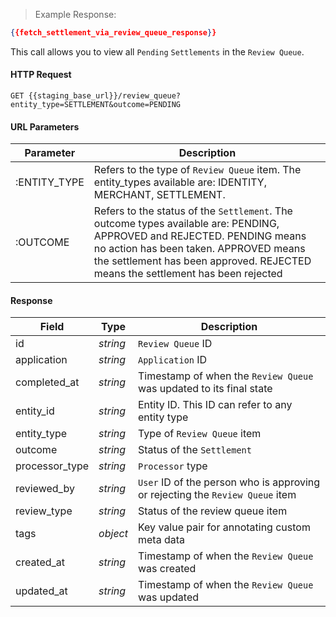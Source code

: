 > Example Response:

```json
{{fetch_settlement_via_review_queue_response}}
```

This call allows you to view all `Pending` `Settlements` in the `Review Queue`.

#### HTTP Request

`GET {{staging_base_url}}/review_queue?entity_type=SETTLEMENT&outcome=PENDING`

#### URL Parameters

Parameter | Description
----- | -----------------------
:ENTITY_TYPE | Refers to the type of `Review Queue` item. The entity_types available are: IDENTITY, MERCHANT, SETTLEMENT.
:OUTCOME | Refers to the status of the `Settlement`. The outcome types available are: PENDING, APPROVED and REJECTED. PENDING means no action has been taken. APPROVED means the settlement has been approved. REJECTED means the settlement has been rejected



#### Response

Field | Type | Description
----- | ---- | -----------
id | *string* | `Review Queue` ID
application | *string* | `Application` ID
completed_at | *string* | Timestamp of when the `Review Queue` was updated to its final state
entity_id | *string* | Entity ID. This ID can refer to any entity type
entity_type | *string* | Type of `Review Queue` item
outcome | *string* | Status of the `Settlement`
processor_type | *string* | `Processor` type
reviewed_by | *string* | `User` ID of the person who is approving or rejecting the `Review Queue` item
review_type | *string* | Status of the review queue item
tags  | *object* | Key value pair for annotating custom meta data
created_at | *string* | Timestamp of when the `Review Queue` was created
updated_at | *string* | Timestamp of when the `Review Queue` was updated
